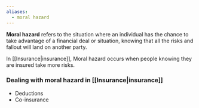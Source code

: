 ```yaml
---
aliases:
  - moral hazard
---
```

**Moral hazard** refers to the situation where an individual has the chance to take advantage of a financial deal or situation, knowing that all the risks and fallout will land on another party.

In [[Insurance|insurance]], Moral hazard occurs when people knowing they are insured take more risks.
### Dealing with moral hazard in [[Insurance|insurance]]

- Deductions
- Co-insurance